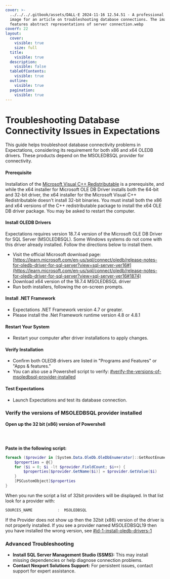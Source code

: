 ```yaml
---
cover: >-
  ../../../.gitbook/assets/DALL·E 2024-11-16 12.54.51 - A professional masthead
  image for an article on troubleshooting database connections. The image
  features abstract representations of server connection.webp
coverY: 22
layout:
  cover:
    visible: true
    size: full
  title:
    visible: true
  description:
    visible: false
  tableOfContents:
    visible: true
  outline:
    visible: true
  pagination:
    visible: true
---
```


# Troubleshooting Database Connectivity Issues in Expectations

This guide helps troubleshoot database connectivity problems in Expectations, considering its requirement for both x86 and x64 OLEDB drivers. These products depend on the MSOLEDBSQL provider for connectivity.

#### Prerequisite <a href="#id-1-install-oledb-drivers" id="id-1-install-oledb-drivers"></a>

Installation of the [Microsoft Visual C++ Redistributable](https://learn.microsoft.com/en-us/cpp/windows/latest-supported-vc-redist) is a prerequisite, and while the x64 installer for Microsoft OLE DB Driver installs both the 64-bit and 32-bit driver, the x64 installer for the Microsoft Visual C++ Redistributable doesn't install 32-bit binaries. You must install both the x86 and x64 versions of the C++ redistributable package to install the x64 OLE DB driver package. You may be asked to restart the computer.

#### Install OLEDB Drivers <a href="#id-1-install-oledb-drivers-1" id="id-1-install-oledb-drivers-1"></a>

Expectations requires version 18.7.4 version of the Microsoft OLE DB Driver for SQL Server (MSOLEDBSQL). Some Windows systems do not come with this driver already installed. Follow the directions below to install them.

* Visit the official Microsoft download page: [https://learn.microsoft.com/en-us/sql/connect/oledb/release-notes-for-oledb-driver-for-sql-server?view=sql-server-ver16#](https://learn.microsoft.com/en-us/sql/connect/oledb/release-notes-for-oledb-driver-for-sql-server?view=sql-server-ver16#1874)
* Download x64 version of the 18.7.4 MSOLEDBSQL driver
* Run both installers, following the on-screen prompts.

#### Install .NET Framework <a href="#id-2-install-net-framework" id="id-2-install-net-framework"></a>

* Expectations .NET Framework version 4.7 or greater.
* Please install the .Net Framework runtime version 4.8 or 4.8.1

#### Restart Your System <a href="#id-3-restart-your-system" id="id-3-restart-your-system"></a>

* Restart your computer after driver installations to apply changes.

#### Verify Installation <a href="#id-4-verify-installation" id="id-4-verify-installation"></a>

* Confirm both OLEDB drivers are listed in "Programs and Features" or "Apps & features."
* You can also use a Powershell script to verify: [#verify-the-versions-of-msoledbsql-provider-installed](troubleshooting-database-connectivity-issues-in-expectations.md#verify-the-versions-of-msoledbsql-provider-installed "mention")

#### Test Expectations <a href="#id-5-test-premier-responder" id="id-5-test-premier-responder"></a>

* Launch Expectations and test its database connection.

### Verify the versions of MSOLEDBSQL provider installed <a href="#verify-the-versions-of-msoledbsql-provider-installed" id="verify-the-versions-of-msoledbsql-provider-installed"></a>

**Open up the 32 bit (x86) version of Powershell**

&#x20;​

<figure><img src="https://files.gitbook.com/v0/b/gitbook-x-prod.appspot.com/o/spaces%2FojMNiS5J0qK6D3VFgdSh%2Fuploads%2FPvSaJG7Ps83pVPo9ZQHJ%2Fimage.png?alt=media&#x26;token=0a6c1c55-349d-4017-9bab-3c8ba033ad6a" alt=""><figcaption></figcaption></figure>

**Paste in the following script:**

```powershell
foreach ($provider in [System.Data.OleDb.OleDbEnumerator]::GetRootEnumerator()) {
    $properties = @{}
    for ($i = 0; $i -lt $provider.FieldCount; $i++) {
        $properties[$provider.GetName($i)] = $provider.GetValue($i)
    }
    [PSCustomObject]$properties
}
```

When you run the script a list of 32bit providers will be displayed. In that list look for a provider with:

```powershell
SOURCES_NAME           :  MSOLEDBSQL
```

If the Provider does not show up then the 32bit (x86) version of the driver is not properly installed. If you see a provider named MSOLEDBSQL19 then you have installed the wrong version, see [#id-1-install-oledb-drivers-1](troubleshooting-database-connectivity-issues-in-expectations.md#id-1-install-oledb-drivers-1 "mention")

### Advanced Troubleshooting <a href="#advanced-troubleshooting" id="advanced-troubleshooting"></a>

* **Install SQL Server Management Studio (SSMS):** This may install missing dependencies or help diagnose connection problems.
* **Contact Nexport Solutions Support:** For persistent issues, contact support for expert assistance.
